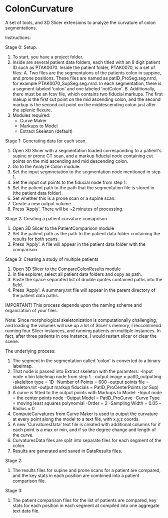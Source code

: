 # ColonCurvature
A set of tools, and 3D Slicer extensions to analyze the curvature of colon segmentations. 

Instructions:

Stage 0: Setup.
1. To start, you have a project folder. 
2. Inside are several patient data folders, each titled with an 8 digit patient ID such as PTAK0070.
   Inside the patient folder, PTAK0070, is a set of files:
   A. Two files are the segmentaions of the patients colon in suppine, and prone positions. 
      These files are named as patID_ProSeg.seg.nrrd, for example PTAK0070_SupSeg.seg.nrrd.
      In each segmentation, there is a segment labeled 'colon' and one labeled 'notColon'. 
   B. Additionally, there must be an fcsv file, which contains two fiducial markups.
      The first makup is the first cut point on the mid ascending colon, and the 
      second markup is the second cut point on the middescending colon just after the splenic flexure. 
3. Modules required:
   - Curve Maker
   - Markups to Model
   - Extract Skeleton (default)

Stage 1: Generating data for each scan. 
1. Open 3D Slicer with a segmentation loaded corresponding to a patient's supine or prone CT scan, 
   and a markup fiducial node containing cut points on the mid ascending and mid descending colon. 
2. Go to the Analyze Colon module.
3. Set the input segmnetation to the segmentation node mentioned in step 1.
4. Set the input cut points to the fiducial node from step 1. 
5. Set the patient path to the path that the segmentation file is stored in (the patient data folder).
6. Set whether this is a prone scan or a supine scan. 
7. Create a new output volume.
8. Press 'Apply'. There will be ~2 minutes of processing. 

Stage 2: Creating a patient curvature comaprison
1. Open 3D Slicer to the PatientComparison module
2. Set the patient path as the path to the patient data folder containing the results for both scans. 
3. Press 'Apply'. A file will appear in the patient data folder with the comparison. 

Stage 3: Creating a study of multiple patients
1. Open 3D Slicer to the CompareColonResults module
2. In file explorer, select all patient data folders and copy as path.
3. Paste the space separated list of double quotes contained paths into the field. 
4. Press 'Apply'. A summary.txt file will appear in the parent directory of the patient data paths. 


IMPORTANT! This process depends upon the naming scheme and organization of your files. 

Note: Since morphological skeletonization is computationally challenging, and loading the volumes will use up a lot of
Slicer's memory, I reccommend running four Slicer instances, and running patients on multiple 
instances. In fact, after three patients in one instance, I would restart slicer or clear the scene. 


The underlying process:

1. The segment in the segmentation called 'colon' is converted to a binary labelmap.
2. That node is passed into Extract skeleton with the paramters:
   -Input node = bin labelmap node from step 1. 
   -output image = patID_outputImg
   -skelelton type = 1D
   -Number of Points = 600
   -output points file = skeleton.txt
   -output markup fiducials = PatID_ProCenterPoints (or Sup)
3. A curve is fitted to the output points with Markups to Model:
   -Input node = the center points node
   -Output Model = PatID_ProCurve
   -Curve Type = moving least squares polynomial
   -Order = 2
   -Sampling Width = 0.05
   -Radius = 0
4. ComputeCurvatures from Curve Maker is used to output the curvature at every point 
   along the model to a text file, with x,y,z coords.
5. A new 'CurvaturesData' text file is created with additional columns for if each point
   is a max or min, and if so the degree change and length of the curve. 
6. CurvaturesData files are split into separate files for each segment of the colon. 
7. Results are generated and saved in DataResults files. 

Stage 2:
1. The results files for supine and prone scans for a patient are compared, and the 
   key stats in each position are combined into a patient comparison file. 
   
Stage 3:
1. The patient comparison files for the list of patients are compared, 
   key stats for each position in each segment at compiled into one
   aggregate text data file. 

